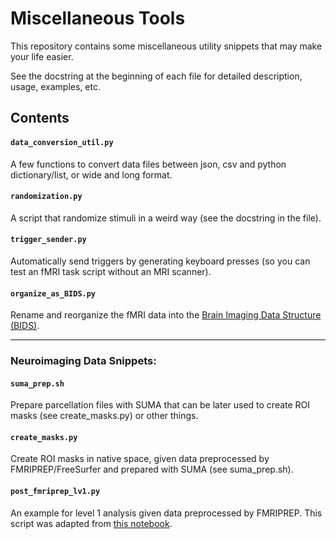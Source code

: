 # Miscellaneous Tools
This repository contains some miscellaneous utility snippets that may make your life easier.

See the docstring at the beginning of each file for detailed description, usage, examples, etc.

## Contents
#### `data_conversion_util.py`
A few functions to convert data files between json, csv and python dictionary/list, or wide and long format.

#### `randomization.py`
A script that randomize stimuli in a weird way (see the docstring in the file).

#### `trigger_sender.py`
Automatically send triggers by generating keyboard presses (so you can test an fMRI task script without an MRI scanner).

#### `organize_as_BIDS.py`
Rename and reorganize the fMRI data into the [Brain Imaging Data Structure (BIDS)](https://www.nature.com/articles/sdata201644).

---
### Neuroimaging Data Snippets:

#### `suma_prep.sh`
Prepare parcellation files with SUMA that can be later used to create ROI masks (see create_masks.py) or other things.

#### `create_masks.py`
Create ROI masks in native space, given data preprocessed by FMRIPREP/FreeSurfer and prepared with SUMA (see suma_prep.sh).

#### `post_fmriprep_lv1.py`
An example for level 1 analysis given data preprocessed by FMRIPREP. This script was adapted from [this notebook](https://github.com/poldrack/fmri-analysis-vm/blob/master/analysis/postFMRIPREPmodelling/First%20and%20Second%20Level%20Modeling%20(FSL).ipynb).
